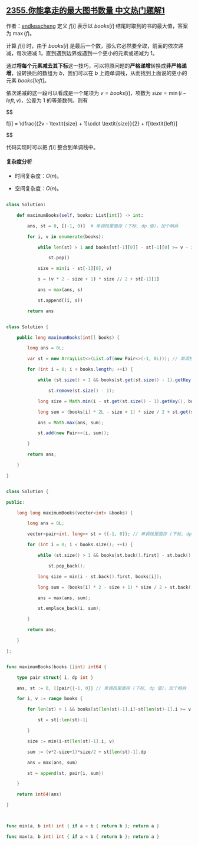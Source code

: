 ## [2355.你能拿走的最大图书数量 中文热门题解1](https://leetcode.cn/problems/maximum-number-of-books-you-can-take/solutions/100000/dan-diao-zhan-dp-by-endlesscheng-9d6y)

作者：[endlesscheng](https://leetcode.cn/u/endlesscheng)
定义 $f[i]$ 表示以 $\textit{books}[i]$ 结尾时取到的书的最大值，答案为 $\max(f)$。

计算 $f[i]$ 时，由于 $\textit{books}[i]$ 是最后一个数，那么它必然要全取，前面的依次递减，每次递减 $1$，直到遇到边界或遇到一个更小的元素或递减为 $1$。

通过**将每个元素减去其下标**这一技巧，可以将原问题的**严格递增**转换成**非严格递增**，设转换后的数组为 $b$，我们可以在 $b$ 上跑单调栈，从而找到上面说的更小的元素 $\textit{books}[\textit{left}]$。

依次递减的这一段可以看成是一个尾项为 $v=\textit{books}[i]$，项数为 $\textit{size}=\min(i-\textit{left},v)$，公差为 $1$ 的等差数列。则有

$$
f[i] = \dfrac{(2v - \textit{size} + 1)\cdot  \textit{size}}{2} + f[\textit{left}]
$$

代码实现时可以把 $f[i]$ 整合到单调栈中。

#### 复杂度分析

- 时间复杂度：$O(n)$。
- 空间复杂度：$O(n)$。

```py [sol1-Python3]
class Solution:
    def maximumBooks(self, books: List[int]) -> int:
        ans, st = 0, [(-1, 0)]  # 单调栈里面存 (下标, dp 值)，加个哨兵
        for i, v in enumerate(books):
            while len(st) > 1 and books[st[-1][0]] - st[-1][0] >= v - i:
                st.pop()
            size = min(i - st[-1][0], v)
            s = (v * 2 - size + 1) * size // 2 + st[-1][1]
            ans = max(ans, s)
            st.append((i, s))
        return ans
```

```java [sol1-Java]
class Solution {
    public long maximumBooks(int[] books) {
        long ans = 0L;
        var st = new ArrayList<>(List.of(new Pair<>(-1, 0L))); // 单调栈里面存 (下标, dp 值)，加个哨兵
        for (int i = 0; i < books.length; ++i) {
            while (st.size() > 1 && books[st.get(st.size() - 1).getKey()] - st.get(st.size() - 1).getKey() >= books[i] - i)
                st.remove(st.size() - 1);
            long size = Math.min(i - st.get(st.size() - 1).getKey(), books[i]);
            long sum = (books[i] * 2L - size + 1) * size / 2 + st.get(st.size() - 1).getValue();
            ans = Math.max(ans, sum);
            st.add(new Pair<>(i, sum));
        }
        return ans;
    }
}
```

```cpp [sol1-C++]
class Solution {
public:
    long long maximumBooks(vector<int> &books) {
        long ans = 0L;
        vector<pair<int, long>> st = {{-1, 0}}; // 单调栈里面存 (下标, dp 值)，加个哨兵
        for (int i = 0; i < books.size(); ++i) {
            while (st.size() > 1 && books[st.back().first] - st.back().first >= books[i] - i)
                st.pop_back();
            long size = min(i - st.back().first, books[i]);
            long sum = (books[i] * 2 - size + 1) * size / 2 + st.back().second;
            ans = max(ans, sum);
            st.emplace_back(i, sum);
        }
        return ans;
    }
};
```

```go [sol1-Go]
func maximumBooks(books []int) int64 {
	type pair struct{ i, dp int }
	ans, st := 0, []pair{{-1, 0}} // 单调栈里面存 (下标, dp 值)，加个哨兵
	for i, v := range books {
		for len(st) > 1 && books[st[len(st)-1].i]-st[len(st)-1].i >= v-i {
			st = st[:len(st)-1]
		}
		size := min(i-st[len(st)-1].i, v)
		sum := (v*2-size+1)*size/2 + st[len(st)-1].dp
		ans = max(ans, sum)
		st = append(st, pair{i, sum})
	}
	return int64(ans)
}

func min(a, b int) int { if a > b { return b }; return a }
func max(a, b int) int { if a < b { return b }; return a }
```